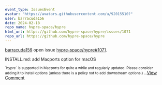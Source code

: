 ```yaml
---
event_type: IssuesEvent
avatar: "https://avatars.githubusercontent.com/u/92015510?"
user: barracuda156
date: 2024-02-18
repo_name: hypre-space/hypre
html_url: https://github.com/hypre-space/hypre/issues/1071
repo_url: https://github.com/hypre-space/hypre
---
```


<a href='https://github.com/barracuda156' target='_blank'>barracuda156</a> open issue <a href='https://github.com/hypre-space/hypre/issues/1071' target='_blank'>hypre-space/hypre#1071</a>.

<p>INSTALL.md: add Macports option for macOS</p><small>`hypre` is supported in Macports for quite a while and regularly updated. Please consider adding it to install options (unless there is a policy not to add downstream options.)...</small><a href='https://github.com/hypre-space/hypre/issues/1071' target='_blank'>View Comment</a>